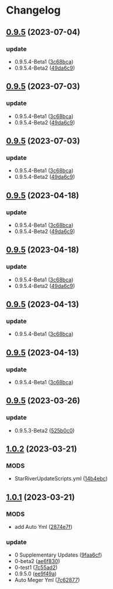 # Changelog

## [0.9.5](https://github.com/LingASDJ/StarRiver-EndlessJourney-RW-MODS/compare/v0.9.5...v0.9.5) (2023-07-04)


### update

* 0.9.5.4-Beta1 ([3c68bca](https://github.com/LingASDJ/StarRiver-EndlessJourney-RW-MODS/commit/3c68bca0e3395fda92d660d4345e4adcca8a66fe))
* 0.9.5.4-Beta2 ([49da6c9](https://github.com/LingASDJ/StarRiver-EndlessJourney-RW-MODS/commit/49da6c9fc4af7835d757e706cdae599257f6f408))

## [0.9.5](https://github.com/LingASDJ/StarRiver-EndlessJourney-RW-MODS/compare/v0.9.5...v0.9.5) (2023-07-03)


### update

* 0.9.5.4-Beta1 ([3c68bca](https://github.com/LingASDJ/StarRiver-EndlessJourney-RW-MODS/commit/3c68bca0e3395fda92d660d4345e4adcca8a66fe))
* 0.9.5.4-Beta2 ([49da6c9](https://github.com/LingASDJ/StarRiver-EndlessJourney-RW-MODS/commit/49da6c9fc4af7835d757e706cdae599257f6f408))

## [0.9.5](https://github.com/LingASDJ/StarRiver-EndlessJourney-RW-MODS/compare/v0.9.5...v0.9.5) (2023-07-03)


### update

* 0.9.5.4-Beta1 ([3c68bca](https://github.com/LingASDJ/StarRiver-EndlessJourney-RW-MODS/commit/3c68bca0e3395fda92d660d4345e4adcca8a66fe))
* 0.9.5.4-Beta2 ([49da6c9](https://github.com/LingASDJ/StarRiver-EndlessJourney-RW-MODS/commit/49da6c9fc4af7835d757e706cdae599257f6f408))

## [0.9.5](https://github.com/LingASDJ/StarRiver-EndlessJourney-RW-MODS/compare/v0.9.5...v0.9.5) (2023-04-18)


### update

* 0.9.5.4-Beta1 ([3c68bca](https://github.com/LingASDJ/StarRiver-EndlessJourney-RW-MODS/commit/3c68bca0e3395fda92d660d4345e4adcca8a66fe))
* 0.9.5.4-Beta2 ([49da6c9](https://github.com/LingASDJ/StarRiver-EndlessJourney-RW-MODS/commit/49da6c9fc4af7835d757e706cdae599257f6f408))

## [0.9.5](https://github.com/LingASDJ/StarRiver-EndlessJourney-RW-MODS/compare/v0.9.5...v0.9.5) (2023-04-18)


### update

* 0.9.5.4-Beta1 ([3c68bca](https://github.com/LingASDJ/StarRiver-EndlessJourney-RW-MODS/commit/3c68bca0e3395fda92d660d4345e4adcca8a66fe))
* 0.9.5.4-Beta2 ([49da6c9](https://github.com/LingASDJ/StarRiver-EndlessJourney-RW-MODS/commit/49da6c9fc4af7835d757e706cdae599257f6f408))

## [0.9.5](https://github.com/LingASDJ/StarRiver-EndlessJourney-RW-MODS/compare/v0.9.5...v0.9.5) (2023-04-13)


### update

* 0.9.5.4-Beta1 ([3c68bca](https://github.com/LingASDJ/StarRiver-EndlessJourney-RW-MODS/commit/3c68bca0e3395fda92d660d4345e4adcca8a66fe))

## [0.9.5](https://github.com/LingASDJ/StarRiver-EndlessJourney-RW-MODS/compare/v0.9.5...v0.9.5) (2023-04-13)


### update

* 0.9.5.4-Beta1 ([3c68bca](https://github.com/LingASDJ/StarRiver-EndlessJourney-RW-MODS/commit/3c68bca0e3395fda92d660d4345e4adcca8a66fe))

## [0.9.5](https://github.com/LingASDJ/StarRiver-EndlessJourney-RW-MODS/compare/v1.0.2...v0.9.5) (2023-03-26)


### update

* 0.9.5.3-Beta2 ([525b0c0](https://github.com/LingASDJ/StarRiver-EndlessJourney-RW-MODS/commit/525b0c04fd9a9a736e561c0191debbdbb176c46c))

## [1.0.2](https://github.com/LingASDJ/StarRiver-EndlessJourney-RW-MODS/compare/v1.0.1...v1.0.2) (2023-03-21)


### MODS

* StarRiverUpdateScripts.yml ([14b4ebc](https://github.com/LingASDJ/StarRiver-EndlessJourney-RW-MODS/commit/14b4ebc85ee51fce449b64e9045869c1f978de49))

## [1.0.1](https://github.com/LingASDJ/StarRiver-EndlessJourney-RW-MODS/compare/v1.0.0...v1.0.1) (2023-03-21)


### MODS

* add Auto Yml ([2874e7f](https://github.com/LingASDJ/StarRiver-EndlessJourney-RW-MODS/commit/2874e7f70ef1a2c870581a395c0abe159178a2e0))


### update

* 0 Supplementary Updates ([9faa6cf](https://github.com/LingASDJ/StarRiver-EndlessJourney-RW-MODS/commit/9faa6cf385c4e96bd5e3c46e85ecdc9a33277964))
* 0-beta2 ([ae6f830](https://github.com/LingASDJ/StarRiver-EndlessJourney-RW-MODS/commit/ae6f8301f1b811d5171a4d227d88e8957f1553d6))
* 0-test1 ([7c55ad2](https://github.com/LingASDJ/StarRiver-EndlessJourney-RW-MODS/commit/7c55ad2074a98c2bec187b1b05798ef3e8219fcd))
* 0.9.5.0 ([ee9f49a](https://github.com/LingASDJ/StarRiver-EndlessJourney-RW-MODS/commit/ee9f49ae011e7a57dd5f648e0cdb20b29ac7057f))
* Auto Meger Yml ([7c62877](https://github.com/LingASDJ/StarRiver-EndlessJourney-RW-MODS/commit/7c628779fe0e1e68d14f3bcb0abf084277478c45))
